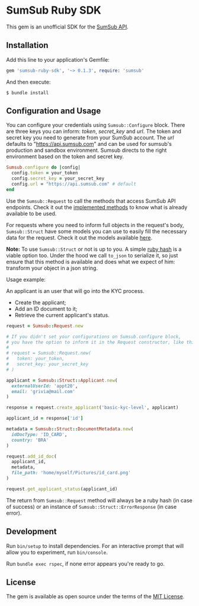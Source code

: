 # SumSub Ruby SDK

This gem is an unofficial SDK for the [SumSub API](https://developers.sumsub.com/api-reference/).

## Installation

Add this line to your application's Gemfile:

```ruby
gem 'sumsub-ruby-sdk', '~> 0.1.3', require: 'sumsub'
```

And then execute:

    $ bundle install

## Configuration and Usage

You can configure your credentials using `Sumsub::Configure` block. There are three keys you can inform: *token*, *secret_key* and *url*. The token and secret key you need to generate from your SumSub account. The *url* defaults to "https://api.sumsub.com" and can be used for sumsub's production and sandbox environment. Sumsub directs to the right environment based on the token and secret key.

```ruby
Sumsub.configure do |config|
  config.token = your_token
  config.secret_key = your_secret_key
  config.url = "https://api.sumsub.com" # default
end
```

Use the `Sumsub::Request` to call the methods that access SumSub API endpoints. Check it out the [implemented methods](https://github.com/rwehresmann/sumsub-ruby-sdk/blob/master/lib/sumsub/request.rb) to know what is already available to be used.

For requests where you need to inform full objects in the request's body, `Sumsub::Struct` have some models you can use to easily fill the necessary data for the request. Check it out the models available [here](https://github.com/rwehresmann/sumsub-ruby-sdk/tree/master/lib/sumsub/struct). 

**Note:** To use `Sumsub::Struct` or not is up to you. A simple [ruby hash](https://ruby-doc.org/core-3.0.1/Hash.html) is a viable option too. Under the hood we call `to_json` to serialize it, so just ensure that this method is available and does what we expect of him: transform your object in a json string.

Usage example:

An applicant is an user that will go into the KYC process. 

- Create the applicant;
- Add an ID document to it;
- Retrieve the current applicant's status.

```ruby
request = Sumsub::Request.new

# If you didn't set your configurations on Sumsub.configure block,
# you have the option to inform it in the Request constructor, like this:
#
# request = Sumsub::Request.new(
#   token: your_token, 
#   secret_key: your_secret_key
# )

applicant = Sumsub::Struct::Applicant.new(
  externalUserId: 'appt20', 
  email: 'grivia@mail.com'
)

response = request.create_applicant('basic-kyc-level', applicant)

applicant_id = response['id']

metadata = Sumsub::Struct::DocumentMetadata.new(
  idDocType: 'ID_CARD',
  country: 'BRA'
)

request.add_id_doc(
  applicant_id, 
  metadata,
  file_path: 'home/myself/Pictures/id_card.png'
)

request.get_applicant_status(applicant_id)
```

The return from `Sumsub::Request` method will always be a ruby hash (in case of success) or an instance of `Sumsub::Struct::ErrorResponse` (in case error).

## Development

Run `bin/setup` to install dependencies. For an interactive prompt that will allow you to experiment, run `bin/console`.

Run `bundle exec rspec`, if none error appears you're ready to go.

## License

The gem is available as open source under the terms of the [MIT License](https://opensource.org/licenses/MIT).
